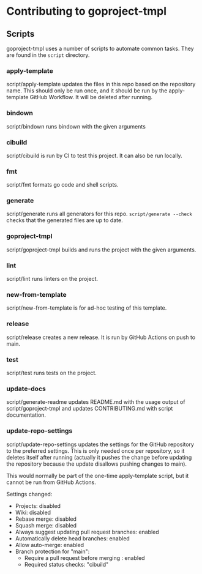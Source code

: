 # Contributing to goproject-tmpl

## Scripts

goproject-tmpl uses a number of scripts to automate common tasks. They are found in the
`script` directory.

<!--- start script descriptions --->

### apply-template

script/apply-template updates the files in this repo based on the repository name.
This should only be run once, and it should be run by the apply-template GitHub Workflow.
It will be deleted after running.

### bindown

script/bindown runs bindown with the given arguments

### cibuild

script/cibuild is run by CI to test this project. It can also be run locally.

### fmt

script/fmt formats go code and shell scripts.

### generate

script/generate runs all generators for this repo.
`script/generate --check` checks that the generated files are up to date.

### goproject-tmpl

script/goproject-tmpl builds and runs the project with the given arguments.

### lint

script/lint runs linters on the project.

### new-from-template

script/new-from-template is for ad-hoc testing of this template.

### release

script/release creates a new release. It is run by GitHub Actions on push to main.

### test

script/test runs tests on the project.

### update-docs

script/generate-readme updates README.md with the usage output of script/goproject-tmpl and
updates CONTRIBUTING.md with script documentation.

### update-repo-settings

script/update-repo-settings updates the settings for the GitHub repository to the preferred settings.
This is only needed once per repository, so it deletes itself after running (actually it pushes
the change before updating the repository because the update disallows pushing changes to main).

This would normally be part of the one-time apply-template script, but it cannot be run
from GitHub Actions.

Settings changed:
- Projects: disabled
- Wiki: disabled
- Rebase merge: disabled
- Squash merge: disabled
- Always suggest updating pull request branches: enabled
- Automatically delete head branches: enabled
- Allow auto-merge: enabled
- Branch protection for "main":
  - Require a pull request before merging : enabled
  - Required status checks: "cibuild"

<!--- end script descriptions --->
